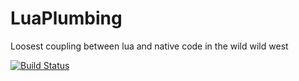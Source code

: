 # LuaPlumbing
Loosest coupling between lua and native code in the wild wild west

[![Build Status](https://travis-ci.org/davidkazlauskas/LuaPlumbing.svg?branch=master)](https://travis-ci.org/davidkazlauskas/LuaPlumbing)
